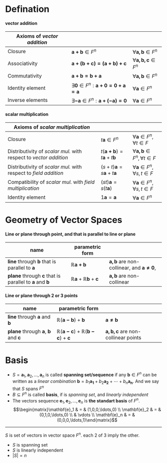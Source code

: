 
# Defination 

#### vector addition

| Axioms of *vector addition* |                                                      |                                   |
| --------------------------- | ---------------------------------------------------- | --------------------------------- |
| Closure                     | $\mathbf{a+b}\in{F^{n}}$                             | $\forall{\mathbf{a,b}\in{F^n}}$   |
| Associativity               | $\mathbf{a+(b+c)=(a+b)+c}$                           | $\forall{\mathbf{a,b,c}\in{F^n}}$ |
| Commutativity               | $\mathbf{a+b=b+a}$                                   | $\forall{\mathbf{a,b}\in{F^n}}$   |
| Identity element            | ${\exists}\mathbf{0}\in{F^{n}:{\mathbf{a+0=0+a=a}}}$ | $\forall{\mathbf{a}\in{F^n}}$     |
| Inverse elements            | ${\exists}\mathbf{-a}\in{F^{n}:{\mathbf{a+(-a)=0}}}$ | $\forall{\mathbf{a}\in{F^n}}$     |

#### scalar multiplication

| Axioms of *scalar multiplication*                                 |                                           |                                                    |
| ----------------------------------------------------------------- | ----------------------------------------- | -------------------------------------------------- |
| Closure                                                           | $t\mathbf{a}\in{F^n}$                     | $\forall{\mathbf{a}}\in{F^{n}},\forall{t\in{F}}$   |
| Distributivity of *scalar mul.* with respect to *vector addition* | $t(\mathbf{a+b})=t\mathbf{a}+t\mathbf{b}$ | $\forall{\mathbf{a,b}}\in{F^{n}},\forall{t\in{F}}$ |
| Distributivity of  *scalar mul.* with respect to *field addition* | $(s+t)\mathbf{a}=s\mathbf{a}+t\mathbf{a}$ | $\forall{\mathbf{a}}\in{F^{n}},\forall{s,t\in{F}}$ |
| Compatibility of *scalar mul.* with *field multiplication*        | $(st)\mathbf{a}=s(t\mathbf{a})$           | $\forall{\mathbf{a}}\in{F^{n}},\forall{s,t\in{F}}$ |
| Identity element                                                  | $1\mathbf{a}=\mathbf{a}$                  | $\forall{\mathbf{a}}\in{F^{n}}$                    |


# Geometry of Vector Spaces

#### Line or plane through point, and that is parallel to line or plane

| name                                                                             | parametric form                                        |                                                            |
| -------------------------------------------------------------------------------- | ------------------------------------------------------ | ---------------------------------------------------------- |
| **line** through $\mathbf{b}$ that is parallel to $\mathbf{a}$                   | $\mathbb{R}\mathbf{a+b}$                               | $\mathbf{a,b}$ are non-collinear, and $\mathbf{a\neq{0}}$, |
| **plane** through $\mathbf{c}$ that is parallel to $\mathbf{a}$ and $\mathbf{b}$ | $\mathbb{R}\mathbf{a}+\mathbb{R}\mathbf{b}+\mathbf{c}$ | $\mathbf{a,b}$ are non-collinear                           |

#### Line or plane through 2 or 3 points

| name                                                          | parametric form                                                |                                           |
| ------------------------------------------------------------- | -------------------------------------------------------------- | ----------------------------------------- |
| **line** through $\mathbf{a}$ and $\mathbf{b}$                | $\mathbb{R}(\mathbf{a-b})+\mathbf{b}$                          | $\mathbf{a\neq{b}}$                       |
| **plane** through $\mathbf{a}$, $\mathbf{b}$ and $\mathbf{c}$ | $\mathbb{R}(\mathbf{a-c})+\mathbb{R}(\mathbf{b-c})+\mathbf{c}$ | $\mathbf{a,b,c}$ are non-collinear points |

# Basis

- $S=\mathbf{a}_1,\mathbf{a}_2,\ldots,\mathbf{a}_n$ is called **spanning set/sequence** if any $\mathbf{b}\in{F^n}$ can be written as a *linear combination* $\mathbf{b}=b_1\mathbf{a_1}+b_2\mathbf{a_2}+\cdots+b_n\mathbf{a_n}$. And we say that $S$ spans $F^n$
- $B\subseteq{F^{n}}$ is called **basis**, if is *spanning set*, and *linearly independent*
- The vectors sequence $\mathbf{e}_1,\mathbf{e}_2,\ldots,\mathbf{e}_n$ is **the standart basis** of $F^n$. $$\begin{matrix}\mathbf{e}_1 & = & (1,0,0,\ldots,0) \\ \mathbf{e}_2 & = & (0,1,0,\ldots,0) \\ & \vdots \\ \mathbf{e}_n & = & (0,0,0,\ldots,1)\end{matrix}$$
___

$S$ is set of vectors in vector space $F^n$. each 2 of 3 imply the other.
- $S$ is spanning set
- $S$ is linearly independent
- $|S|=n$ 



